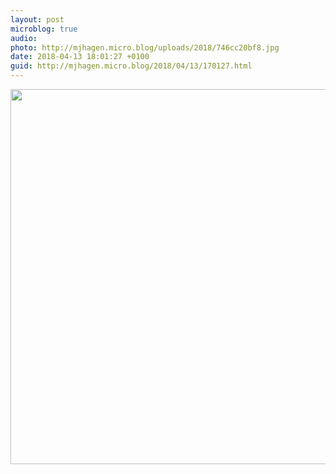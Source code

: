 ```yaml
---
layout: post
microblog: true
audio: 
photo: http://mjhagen.micro.blog/uploads/2018/746cc20bf8.jpg
date: 2018-04-13 18:01:27 +0100
guid: http://mjhagen.micro.blog/2018/04/13/170127.html
---
```



<img src="http://mjhagen.micro.blog/uploads/2018/746cc20bf8.jpg" width="600" height="600" />
